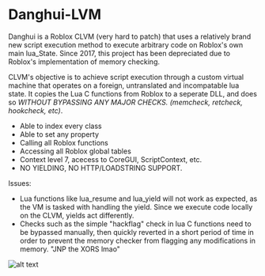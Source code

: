 # Danghui-LVM
Danghui is a Roblox CLVM (very hard to patch) that uses a relatively brand new script execution method to execute arbitrary code on Roblox's own main lua_State. Since 2017, this project has been depreciated due to Roblox's implementation of memory checking.

CLVM's objective is to achieve script execution through a custom virtual machine that operates on a foreign, untranslated and incompatable lua state. It copies the Lua C functions from Roblox to a seperate DLL, and does so *WITHOUT BYPASSING ANY MAJOR CHECKS. (memcheck, retcheck, hookcheck, etc)*. 


- Able to index every class
- Able to set any property
- Calling all Roblox functions
- Accessing all Roblox global tables
- Context level 7, acecess to CoreGUI, ScriptContext, etc.
- NO YIELDING, NO HTTP/LOADSTRING SUPPORT.

Issues:
- Lua functions like lua_resume and lua_yield will not work as expected, as the VM is tasked with handling the yield. Since we execute code locally on the CLVM, yields act differently.
- Checks such as the simple "hackflag" check in lua C functions need to be bypassed manually, then quickly reverted in a short period of time in order to prevent the memory checker from flagging any modifications in memory. "JNP the XORS lmao"

![alt text](https://i.gyazo.com/ce3605f365825afa4b608ebfd360bcbf.png)
